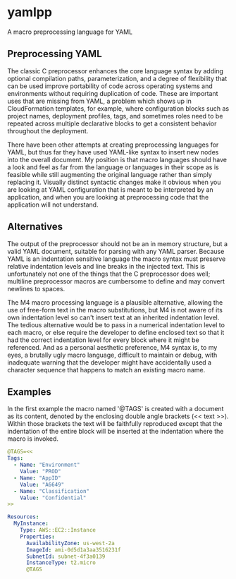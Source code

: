 # yamlpp
A macro preprocessing language for YAML

## Preprocessing YAML

The classic C preprocessor enhances the core language syntax by adding optional compilation paths, parameterization, and a degree of flexibility that can be used improve portability of code across operating systems and environments without requiring duplication of code.   These are important uses that are missing from YAML, a problem which shows up in CloudFormation templates, for example, where configuration blocks such as project names, deployment profiles, tags, and sometimes roles need to be repeated across multiple declarative blocks to get a consistent behavior throughout the deployment.

There have been other attempts at creating preprocessing languages for YAML, but thus far they have used YAML-like syntax to insert new nodes into the overall document.  My position is that macro languages should have a look and feel as far from the language or languages in their scope as is feasible while still augmenting the original language rather than simply replacing it.  Visually distinct syntactic changes make it obvious when you are looking at YAML configuration that is meant to be interpreted by an application, and when you are looking at preprocessing code that the application will not understand.

## Alternatives

The output of the preprocessor should not be an in memory structure, but a valid YAML document, suitable for parsing with any YAML parser.  Because YAML is an indentation sensitive language the macro syntax must preserve relative indentation levels and line breaks in the injected text.  This is unfortunately not one of the things that the C preprocessor does well; multiline preprocessor macros are cumbersome to define and may convert newlines to spaces.

The M4 macro processing language is a plausible alternative, allowing the use of free-form text in the macro substitutions, but M4 is not aware of its own indentation level so can't insert text at an inherited indentation level.  The tedious alternative would be to pass in a numerical indentation level to each macro, or else require the developer to define enclosed text so that it had the correct indentation level for every block where it might be referenced.   And as a personal aesthetic preference, M4 syntax is, to my eyes, a brutally ugly macro language, difficult to maintain or debug, with inadequate warning that the developer might have accidentally used a character sequence that happens to match an existing macro name.

## Examples

In the first example the macro named '@TAGS' is created with a document as its content, denoted by the enclosing double angle brackets (<< text >>).   Within those brackets the text will be faithfully reproduced except that the indentation of the entire block will be inserted at the indentation where the macro is invoked. 

```yaml
@TAGS=<<
Tags:
  - Name: "Environment"
    Value: "PROD"
  - Name: "AppID"
    Value: "A6649"
  - Name: "Classification"
    Value: "Confidential"
>>

Resources:
  MyInstance:
    Type: AWS::EC2::Instance
    Properties:
      AvailabilityZone: us-west-2a
      ImageId: ami-0d5d1a3aa3516231f
      SubnetId: subnet-4f3a0139
      InstanceType: t2.micro
      @TAGS
```

